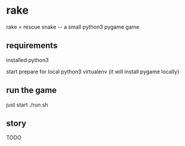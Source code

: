 rake
====

rake = rescue snake -- a small python3 pygame game


requirements
------------
installed python3

start prepare for local python3 virtualenv
(it will install pygame locally)

run the game
------------
just start ./run.sh

story
-----
TODO



